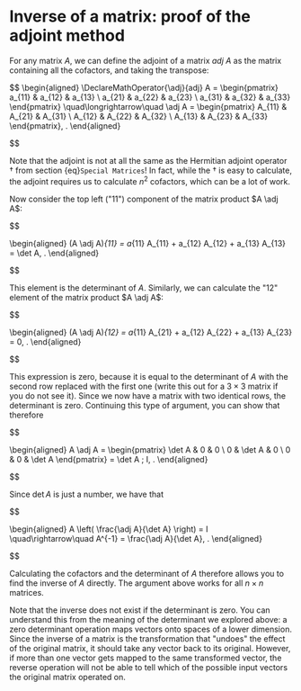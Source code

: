 # Inverse of a matrix: proof of the adjoint method 

For any matrix $A$, we can define the adjoint of a matrix $adj~A$ as
the matrix containing all the cofactors, and taking the transpose:


$$
\begin{aligned}
\DeclareMathOperator{\adj}{adj}
 A =
  \begin{pmatrix}
  a_{11} & a_{12} & a_{13} \\ a_{21} & a_{22} & a_{23} \\ a_{31} & a_{32} & a_{33}
 \end{pmatrix}
 \quad\longrightarrow\quad
 \adj A =
  \begin{pmatrix}
  A_{11} & A_{21} & A_{31} \\ A_{12} & A_{22} & A_{32} \\ A_{13} & A_{23} & A_{33}
 \end{pmatrix}\, .
\end{aligned}

$$

 Note that the adjoint is not at all the same as the
Hermitian adjoint operator $\dagger$ from section
{eq}`Special Matrices`! In fact, while the $\dagger$ is easy to
calculate, the adjoint requires us to calculate $n^2$ cofactors, which
can be a lot of work.

Now consider the top left ("11") component of the matrix product
$A \adj A$: 

$$

\begin{aligned}
 (A \adj A)_{11} = a_{11} A_{11} + a_{12} A_{12} + a_{13} A_{13} = \det A\, .
\end{aligned}

$$

 This element is the determinant of $A$. Similarly, we
can calculate the "12" element of the matrix product $A \adj A$:


$$

\begin{aligned}
 (A \adj A)_{12} = a_{11} A_{21} + a_{12} A_{22} + a_{13} A_{23} = 0\, .
\end{aligned}

$$

 This expression is zero, because it is equal to the
determinant of $A$ with the second row replaced with the first one
(write this out for a $3\times 3$ matrix if you do not see it). Since we
now have a matrix with two identical rows, the determinant is zero.
Continuing this type of argument, you can show that therefore


$$

\begin{aligned}
 A \adj A = 
 \begin{pmatrix}
  \det A & 0 & 0 \\ 0 & \det A & 0 \\ 0 & 0 & \det A
 \end{pmatrix}
 = \det A \; I\, .
\end{aligned}

$$

 Since $\det A$ is just a number, we have that


$$

\begin{aligned}
 A \left( \frac{\adj A}{\det A} \right) = I \quad\rightarrow\quad A^{-1} = \frac{\adj A}{\det A}\, .
\end{aligned}

$$

 Calculating the cofactors and the determinant of $A$
therefore allows you to find the inverse of $A$ directly. The argument
above works for all $n\times n$ matrices.

Note that the inverse does not exist if the determinant is zero. You can
understand this from the meaning of the determinant we explored above: a
zero determinant operation maps vectors onto spaces of a lower
dimension. Since the inverse of a matrix is the transformation that
"undoes" the effect of the original matrix, it should take any vector
back to its original. However, if more than one vector gets mapped to
the same transformed vector, the reverse operation will not be able to
tell which of the possible input vectors the original matrix operated
on.
